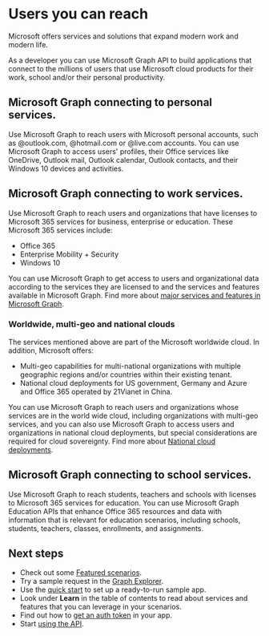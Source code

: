 # Users you can reach

Microsoft offers services and solutions that expand modern work and modern life. 

As a developer you can use Microsoft Graph API to build applications that connect to the millions of users that use Microsoft cloud products for their work, school and/or their personal productivity. 

## Microsoft Graph connecting to personal services.

Use Microsoft Graph to reach users with Microsoft personal accounts, such as @outlook.com, @hotmail.com or @live.com accounts. You can use Microsoft Graph to access users' profiles, their Office services like OneDrive, Outlook mail, Outlook calendar, Outlook contacts, and their Windows 10 devices and activities.

## Microsoft Graph connecting to work services.

Use Microsoft Graph to reach users and organizations that have licenses to Microsoft 365 services for business, enterprise or education. These Microsoft 365 services include:
-	Office 365
-	Enterprise Mobility + Security 
-	Windows 10 

You can use Microsoft Graph to get access to users and organizational data according to the services they are licensed to and the services and features available in Microsoft Graph. 
Find more about [major services and features in Microsoft Graph](../concepts/overview-major-services.md).

### Worldwide, multi-geo and national clouds
The services mentioned above are part of the Microsoft worldwide cloud. In addition, Microsoft offers:
-	Multi-geo capabilities for multi-national organizations with multiple geographic regions and/or countries within their existing tenant.
-	National cloud deployments for US government, Germany and Azure and Office 365 operated by 21Vianet in China.

You can use Microsoft Graph to reach users and organizations whose services are in the world wide cloud, including organizations with multi-geo services, and you can also use Microsoft Graph to access users and organizations in national cloud deployments, but special considerations are required for cloud sovereignty. Find more about [National cloud deployments](../concepts/deployments.md).

## Microsoft Graph connecting to school services.

Use Microsoft Graph to reach students, teachers and schools with licenses to Microsoft 365 services for education. You can use Microsoft Graph Education APIs that enhance Office 365 resources and data with information that is relevant for education scenarios, including schools, students, teachers, classes, enrollments, and assignments. 

## Next steps

- Check out some [Featured scenarios](../concepts/featured_scenarios.md).
- Try a sample request in the [Graph Explorer](https://developer.microsoft.com/graph/graph-explorer).
- Use the [quick start](https://developer.microsoft.com/graph/quick-start) to set up a ready-to-run sample app.
- Look under **Learn** in the table of contents to read about services and features that you can leverage in your scenarios. 
- Find out how to [get an auth token](../concepts/auth_overview.md) in your app.
- Start [using the API](../concepts/use_the_api.md).
